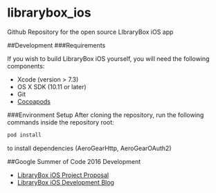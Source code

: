 # librarybox_ios
Github Repository for the open source LIbraryBox iOS app


##Development
###Requirements

If you wish to build LibraryBox iOS yourself, you will need the following components:

* Xcode (version > 7.3)
* OS X SDK (10.11 or later)
* Git
* [Cocoapods](https://cocoapods.org)

###Environment Setup
After cloning the repository, run the following commands inside the repository root:
```bash
pod install
```
to install dependencies (AeroGearHttp, AeroGearOAuth2)

##Google Summer of Code 2016 Development 
* [LibraryBox iOS Project Proposal](https://summerofcode.withgoogle.com/projects/#6529072016392192)
* [LibraryBox iOS Development Blog](https://soleil-alpin.com/gsoc2016/)
